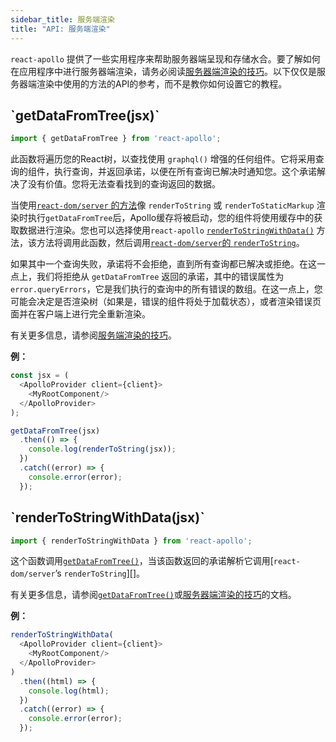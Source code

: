 ```yaml
---
sidebar_title: 服务端渲染
title: "API: 服务端渲染"
---
```


`react-apollo` 提供了一些实用程序来帮助服务器端呈现和存储水合。要了解如何在应用程序中进行服务器端渲染，请务必阅读[服务器端渲染的技巧](server-side-rendering.html)。以下仅仅是服务器端渲染中使用的方法的API的参考，而不是教你如何设置它的教程。

<h2 id="getDataFromTree" title="getDataFromTree">`getDataFromTree(jsx)`</h2>

```js
import { getDataFromTree } from 'react-apollo';
```

此函数将遍历您的React树，以查找使用 `graphql()` 增强的任何组件。它将采用查询的组件，执行查询，并返回承诺，以便在所有查询已解决时通知您。这个承诺解决了没有价值。您将无法查看找到的查询返回的数据。

当使用[`react-dom/server` 的方法][]像 `renderToString` 或 `renderToStaticMarkup` 渲染时执行`getDataFromTree`后，Apollo缓存将被启动，您的组件将使用缓存中的获取数据进行渲染。您也可以选择使用`react-apollo` [`renderToStringWithData()`](#renderToStringWithData) 方法，该方法将调用此函数，然后调用[`react-dom/server`的 `renderToString`][]。

如果其中一个查询失败，承诺将不会拒绝，直到所有查询都已解决或拒绝。在这一点上，我们将拒绝从 `getDataFromTree` 返回的承诺，其中的错误属性为`error.queryErrors`，它是我们执行的查询中的所有错误的数组。在这一点上，您可能会决定是否渲染树（如果是，错误的组件将处于加载状态），或者渲染错误页面并在客户端上进行完全重新渲染。

有关更多信息，请参阅[服务端渲染的技巧](server-side-rendering.html)。

[`react-dom/server` 的方法]: https://facebook.github.io/react/docs/react-dom-server.html
[`react-dom/server`的 `renderToString`]: https://facebook.github.io/react/docs/react-dom-server.html#rendertostring

**例：**

```js
const jsx = (
  <ApolloProvider client={client}>
    <MyRootComponent/>
  </ApolloProvider>
);

getDataFromTree(jsx)
  .then(() => {
    console.log(renderToString(jsx));
  })
  .catch((error) => {
    console.error(error);
  });
```

<h2 id="renderToStringWithData" title="renderToStringWithData">
  `renderToStringWithData(jsx)`
</h2>

```js
import { renderToStringWithData } from 'react-apollo';
```

这个函数调用[`getDataFromTree()`](#getDataFromTree)，当该函数返回的承诺解析它调用[`react-dom/server`’s `renderToString`][]。

有关更多信息，请参阅[`getDataFromTree()`](#getDataFromTree)或[服务器端渲染的技巧](server-side-rendering.html)的文档。

[`react-dom/server` 的 `renderToString`]: https://facebook.github.io/react/docs/react-dom-server.html#rendertostring

**例：**

```js
renderToStringWithData(
  <ApolloProvider client={client}>
    <MyRootComponent/>
  </ApolloProvider>
)
  .then((html) => {
    console.log(html);
  })
  .catch((error) => {
    console.error(error);
  });
```
